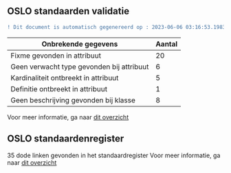 ## OSLO standaarden validatie
```diff
! Dit document is automatisch gegenereerd op : 2023-06-06 03:16:53.198350
```

| Onbrekende gegevens               | Aantal  |
| ----------------------------              | --------------------------  |
| Fixme gevonden in attribuut               | 20  |
| Geen verwacht type gevonden bij attribuut | 6  |
| Kardinaliteit ontbreekt in attribuut      | 5  |
| Definitie ontbreekt in attribuut          | 1  |
| Geen beschrijving gevonden bij klasse     | 8  |

Voor meer informatie, ga naar [dit overzicht](output/controle_applicatieprofiel.md)

## OSLO standaardenregister

35 dode linken gevonden in het standaardregister
Voor meer informatie, ga naar [dit overzicht](output/dead_links.md)